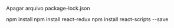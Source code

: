 Apagar arquivo package-lock.json

npm install npm install react-redux npm install react-scripts --save

